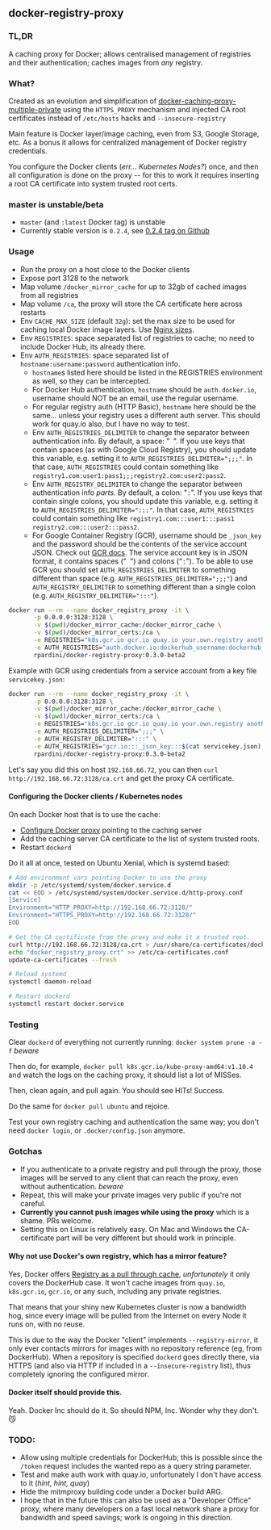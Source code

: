## docker-registry-proxy

### TL,DR

A caching proxy for Docker; allows centralised management of registries and their authentication; caches images from *any* registry.

### What?

Created as an evolution and simplification of [docker-caching-proxy-multiple-private](https://github.com/rpardini/docker-caching-proxy-multiple-private) 
using the `HTTPS_PROXY` mechanism and injected CA root certificates instead of `/etc/hosts` hacks and `--insecure-registry` 

Main feature is Docker layer/image caching, even from S3, Google Storage, etc. As a bonus it allows for centralized management of Docker registry credentials. 
 
You configure the Docker clients (_err... Kubernetes Nodes?_) once, and then all configuration is done on the proxy -- 
for this to work it requires inserting a root CA certificate into system trusted root certs.

### master is unstable/beta

- `master` (and `:latest` Docker tag) is unstable
- Currently stable version is `0.2.4`, see [0.2.4 tag on Github](https://github.com/rpardini/docker-registry-proxy/tree/0.2.4)


### Usage

- Run the proxy on a host close to the Docker clients
- Expose port 3128 to the network
- Map volume `/docker_mirror_cache` for up to 32gb of cached images from all registries
- Map volume `/ca`, the proxy will store the CA certificate here across restarts
- Env `CACHE_MAX_SIZE` (default `32g`): set the max size to be used for caching local Docker image layers. Use [Nginx sizes](http://nginx.org/en/docs/syntax.html).
- Env `REGISTRIES`: space separated list of registries to cache; no need to include Docker Hub, its already there.
- Env `AUTH_REGISTRIES`: space separated list of `hostname:username:password` authentication info.
  - `hostname`s listed here should be listed in the REGISTRIES environment as well, so they can be intercepted.
  - For Docker Hub authentication, `hostname` should be `auth.docker.io`, username should NOT be an email, use the regular username.
  - For regular registry auth (HTTP Basic), `hostname` here should be the same... unless your registry uses a different auth server. This should work for quay.io also, but I have no way to test.
  - Env `AUTH_REGISTRIES_DELIMITER` to change the separator between authentication info. By default, a space: "` `". If you use keys that contain spaces (as with Google Cloud Registry), you should update this variable, e.g. setting it to `AUTH_REGISTRIES_DELIMITER=";;;"`. In that case, `AUTH_REGISTRIES` could contain something like `registry1.com:user1:pass1;;;registry2.com:user2:pass2`.
  - Env `AUTH_REGISTRY_DELIMITER` to change the separator between authentication info *parts*. By default, a colon: "`:`". If you use keys that contain single colons, you should update this variable, e.g. setting it to `AUTH_REGISTRIES_DELIMITER=":::"`. In that case, `AUTH_REGISTRIES` could contain something like `registry1.com:::user1:::pass1 registry2.com:::user2:::pass2`.
  - For Google Container Registry (GCR), username should be `_json_key` and the password should be the contents of the service account JSON. Check out [GCR docs](https://cloud.google.com/container-registry/docs/advanced-authentication#json_key_file). The service account key is in JSON format, it contains spaces ("` `") and colons ("`:`"). To be able to use GCR you should set `AUTH_REGISTRIES_DELIMITER` to something different than space (e.g. `AUTH_REGISTRIES_DELIMITER=";;;"`) and `AUTH_REGISTRY_DELIMITER` to something different than a single colon (e.g. `AUTH_REGISTRY_DELIMITER=":::"`).

```bash
docker run --rm --name docker_registry_proxy -it \
       -p 0.0.0.0:3128:3128 \
       -v $(pwd)/docker_mirror_cache:/docker_mirror_cache \
       -v $(pwd)/docker_mirror_certs:/ca \
       -e REGISTRIES="k8s.gcr.io gcr.io quay.io your.own.registry another.public.registry" \
       -e AUTH_REGISTRIES="auth.docker.io:dockerhub_username:dockerhub_password your.own.registry:username:password" \
       rpardini/docker-registry-proxy:0.3.0-beta2
```

Example with GCR using credentials from a service account from a key file `servicekey.json`:

```bash
docker run --rm --name docker_registry_proxy -it \
       -p 0.0.0.0:3128:3128 \
       -v $(pwd)/docker_mirror_cache:/docker_mirror_cache \
       -v $(pwd)/docker_mirror_certs:/ca \
       -e REGISTRIES="k8s.gcr.io gcr.io quay.io your.own.registry another.public.registry" \
       -e AUTH_REGISTRIES_DELIMITER=";;;" \
       -e AUTH_REGISTRY_DELIMITER=":::" \
       -e AUTH_REGISTRIES="gcr.io:::_json_key:::$(cat servicekey.json);;;auth.docker.io:::dockerhub_username:::dockerhub_password" \
       rpardini/docker-registry-proxy:0.3.0-beta2
```

Let's say you did this on host `192.168.66.72`, you can then `curl http://192.168.66.72:3128/ca.crt` and get the proxy CA certificate.

#### Configuring the Docker clients / Kubernetes nodes

On each Docker host that is to use the cache:

- [Configure Docker proxy](https://docs.docker.com/config/daemon/systemd/#httphttps-proxy) pointing to the caching server
- Add the caching server CA certificate to the list of system trusted roots.
- Restart `dockerd`

Do it all at once, tested on Ubuntu Xenial, which is systemd based:

```bash
# Add environment vars pointing Docker to use the proxy
mkdir -p /etc/systemd/system/docker.service.d
cat << EOD > /etc/systemd/system/docker.service.d/http-proxy.conf
[Service]
Environment="HTTP_PROXY=http://192.168.66.72:3128/"
Environment="HTTPS_PROXY=http://192.168.66.72:3128/"
EOD

# Get the CA certificate from the proxy and make it a trusted root.
curl http://192.168.66.72:3128/ca.crt > /usr/share/ca-certificates/docker_registry_proxy.crt
echo "docker_registry_proxy.crt" >> /etc/ca-certificates.conf
update-ca-certificates --fresh

# Reload systemd
systemctl daemon-reload

# Restart dockerd
systemctl restart docker.service
```

### Testing

Clear `dockerd` of everything not currently running: `docker system prune -a -f` *beware*

Then do, for example, `docker pull k8s.gcr.io/kube-proxy-amd64:v1.10.4` and watch the logs on the caching proxy, it should list a lot of MISSes.

Then, clean again, and pull again. You should see HITs! Success.

Do the same for `docker pull ubuntu` and rejoice.

Test your own registry caching and authentication the same way; you don't need `docker login`, or `.docker/config.json` anymore.

### Gotchas

- If you authenticate to a private registry and pull through the proxy, those images will be served to any client that can reach the proxy, even without authentication. *beware*
- Repeat, this will make your private images very public if you're not careful.
- **Currently you cannot push images while using the proxy** which is a shame. PRs welcome.
- Setting this on Linux is relatively easy. On Mac and Windows the CA-certificate part will be very different but should work in principle.

#### Why not use Docker's own registry, which has a mirror feature?

Yes, Docker offers [Registry as a pull through cache](https://docs.docker.com/registry/recipes/mirror/), *unfortunately* 
it only covers the DockerHub case. It won't cache images from `quay.io`, `k8s.gcr.io`, `gcr.io`, or any such, including any private registries.

That means that your shiny new Kubernetes cluster is now a bandwidth hog, since every image will be pulled from the 
Internet on every Node it runs on, with no reuse.

This is due to the way the Docker "client" implements `--registry-mirror`, it only ever contacts mirrors for images 
with no repository reference (eg, from DockerHub).
When a repository is specified `dockerd` goes directly there, via HTTPS (and also via HTTP if included in a 
`--insecure-registry` list), thus completely ignoring the configured mirror.

#### Docker itself should provide this.

Yeah. Docker Inc should do it. So should NPM, Inc. Wonder why they don't. 😼

### TODO:

- Allow using multiple credentials for DockerHub; this is possible since the `/token` request includes the wanted repo as a query string parameter.
- Test and make auth work with quay.io, unfortunately I don't have access to it (_hint, hint, quay_)
- Hide the mitmproxy building code under a Docker build ARG.
- I hope that in the future this can also be used as a "Developer Office" proxy, where many developers on a fast local network
  share a proxy for bandwidth and speed savings; work is ongoing in this direction.
